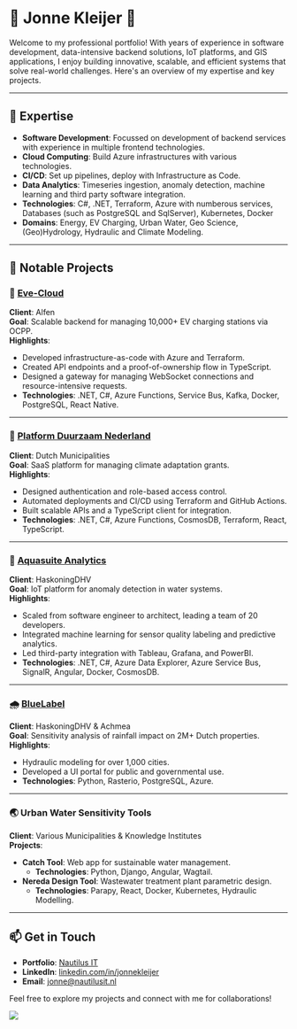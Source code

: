 # 👋 Jonne Kleijer 👋

Welcome to my professional portfolio! With years of experience in software development, data-intensive backend solutions, IoT platforms, and GIS applications, I enjoy building innovative, scalable, and efficient systems that solve real-world challenges. Here's an overview of my expertise and key projects.

---

## 🚀 Expertise

- **Software Development**: Focussed on development of backend services with experience in multiple frontend technologies.
- **Cloud Computing**: Build Azure infrastructures with various technologies.
- **CI/CD**: Set up pipelines, deploy with Infrastructure as Code.
- **Data Analytics**: Timeseries ingestion, anomaly detection, machine learning and third party software integration.
- **Technologies**: C#, .NET, Terraform, Azure with numberous services, Databases (such as PostgreSQL and SqlServer), Kubernetes, Docker
- **Domains**: Energy, EV Charging, Urban Water, Geo Science, (Geo)Hydrology, Hydraulic and Climate Modeling.

---

## 🌟 Notable Projects

### 🚗 [Eve-Cloud](https://apps.apple.com/nl/app/eve-connect-alfen/id6450367472)
**Client**: Alfen  
**Goal**: Scalable backend for managing 10,000+ EV charging stations via OCPP.  
**Highlights**:
- Developed infrastructure-as-code with Azure and Terraform.
- Created API endpoints and a proof-of-ownership flow in TypeScript.
- Designed a gateway for managing WebSocket connections and resource-intensive requests.
- **Technologies**: .NET, C#, Azure Functions, Service Bus, Kafka, Docker, PostgreSQL, React Native.

---

### 🌱 [Platform Duurzaam Nederland](https://subsidieaanvragen.nl)
**Client**: Dutch Municipalities  
**Goal**: SaaS platform for managing climate adaptation grants.  
**Highlights**:
- Designed authentication and role-based access control.
- Automated deployments and CI/CD using Terraform and GitHub Actions.
- Built scalable APIs and a TypeScript client for integration.
- **Technologies**: .NET, C#, Azure Functions, CosmosDB, Terraform, React, TypeScript.

---

### 🌊 [Aquasuite Analytics](https://aquasuite.ai)
**Client**: HaskoningDHV  
**Goal**: IoT platform for anomaly detection in water systems.  
**Highlights**:
- Scaled from software engineer to architect, leading a team of 20 developers.
- Integrated machine learning for sensor quality labeling and predictive analytics.
- Led third-party integration with Tableau, Grafana, and PowerBI.
- **Technologies**: .NET, C#, Azure Data Explorer, Azure Service Bus, SignalR, Angular, Docker, CosmosDB.

---

### 🌧️ [BlueLabel](https://twitter.com/bluelabel_NL)
**Client**: HaskoningDHV & Achmea  
**Goal**: Sensitivity analysis of rainfall impact on 2M+ Dutch properties.  
**Highlights**:
- Hydraulic modeling for over 1,000 cities.
- Developed a UI portal for public and governmental use.
- **Technologies**: Python, Rasterio, PostgreSQL, Azure.

---

### 🌏 Urban Water Sensitivity Tools
**Client**: Various Municipalities & Knowledge Institutes  
**Projects**:
- **Catch Tool**: Web app for sustainable water management.  
  - **Technologies**: Python, Django, Angular, Wagtail.
- **Nereda Design Tool**: Wastewater treatment plant parametric design.  
  - **Technologies**: Parapy, React, Docker, Kubernetes, Hydraulic Modelling.

---


## 📫 Get in Touch

- **Portfolio**: [Nautilus IT](https://www.nautilusit.nl/)
- **LinkedIn**: [linkedin.com/in/jonnekleijer](https://www.linkedin.com/in/jonnekleijer)
- **Email**: jonne@nautilusit.nl

Feel free to explore my projects and connect with me for collaborations!


<a href="https://www.buymeacoffee.com/jonnekleijer"><img src="https://img.buymeacoffee.com/button-api/?text=Buy me a coffee&emoji=☕&slug=jonnekleijer&button_colour=FF5F5F&font_colour=ffffff&font_family=Cookie&outline_colour=000000&coffee_colour=FFDD00" /></a>
